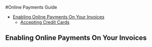 #Online Payments Guide
   * [Enabling Online Payments On Your Invoices](#invoice-enable-online)
      * [Accepting Credit Cards](#invoice-subscriptions) 



## Enabling Online Payments On Your Invoices


